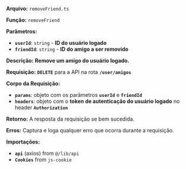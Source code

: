 **Arquivo:** `removeFriend.ts`

**Função:** `removeFriend`

**Parâmetros:**

- **`userId`**: `string` - **ID do usuário logado**
- **`friendId`**: `string` - **ID do amigo a ser removido**

**Descrição:** **Remove um amigo do usuário logado.**

**Requisição:** **`DELETE`** para a API na rota **`/user/amigos`**

**Corpo da Requisição:**

- **`params`**: objeto com os parâmetros **`userId`** e **`friendId`**
- **`headers`**: objeto com o **token de autenticação do usuário logado** no header **`Authorization`**

**Retorno:** A resposta da requisição se bem sucedida.

**Erros:** Captura e loga qualquer erro que ocorra durante a requisição.

**Importações:**

- **`api`** (axios) from `@/lib/api`
- **`Cookies`** from `js-cookie`